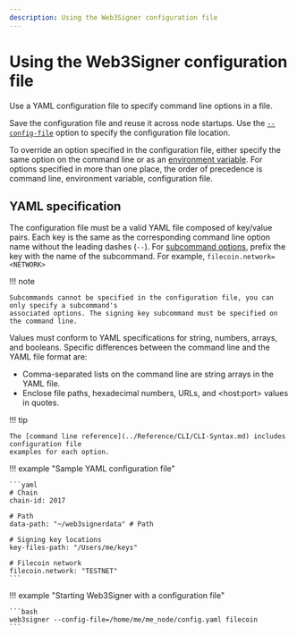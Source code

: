 ```yaml
---
description: Using the Web3Signer configuration file
---
```


# Using the Web3Signer configuration file

Use a YAML configuration file to specify command line options in a file.

Save the configuration file and reuse it across node startups. Use the
[`--config-file`](../Reference/CLI/CLI-Syntax.md#config-file) option to specify the configuration
file location.

To override an option specified in the configuration file, either specify the same option on the
command line or as an
[environment variable](../Reference/CLI/CLI-Syntax.md#environment-variables). For options
specified in more than one place, the order of precedence is command line, environment variable,
configuration file.

## YAML specification

The configuration file must be a valid YAML file composed of key/value pairs. Each key is the same
as the corresponding command line option name without the leading dashes (`--`). For
[subcommand options], prefix the key with the name of the subcommand.
For example, `filecoin.network=<NETWORK>`

!!! note

    Subcommands cannot be specified in the configuration file, you can only specify a subcommand's
    associated options. The signing key subcommand must be specified on the command line.

Values must conform to YAML specifications for string, numbers, arrays, and booleans. Specific
differences between the command line and the YAML file format are:

* Comma-separated lists on the command line are string arrays in the YAML file.
* Enclose file paths, hexadecimal numbers, URLs, and &lt;host:port> values in quotes.

!!! tip

    The [command line reference](../Reference/CLI/CLI-Syntax.md) includes configuration file
    examples for each option.

!!! example "Sample YAML configuration file"

    ```yaml
    # Chain
    chain-id: 2017

    # Path
    data-path: "~/web3signerdata" # Path

    # Signing key locations
    key-files-path: "/Users/me/keys"

    # Filecoin network
    filecoin.network: "TESTNET"
    ```

!!! example "Starting Web3Signer with a configuration file"

    ```bash
    web3signer --config-file=/home/me/me_node/config.yaml filecoin
    ```

<!-- links -->
[subcommand options]: ../Reference/CLI/CLI-Subcommands.md

